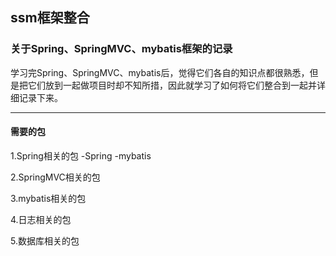 ## ssm框架整合
### 关于Spring、SpringMVC、mybatis框架的记录
学习完Spring、SpringMVC、mybatis后，觉得它们各自的知识点都很熟悉，但是把它们放到一起做项目时却不知所措，因此就学习了如何将它们整合到一起并详细记录下来。
***
#### 需要的包
1.Spring相关的包
-Spring
-mybatis

2.SpringMVC相关的包

3.mybatis相关的包

4.日志相关的包

5.数据库相关的包
